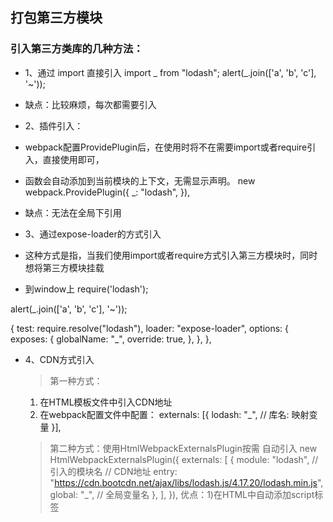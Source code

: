 ## 打包第三方模块

### 引入第三方类库的几种方法：

- 1、通过 import 直接引入
  import _ from "lodash";
  alert(_.join(['a', 'b', 'c'], '~'));
- 缺点：比较麻烦，每次都需要引入

- 2、插件引入：
- webpack配置ProvidePlugin后，在使用时将不在需要import或者require引入，直接使用即可，
- 函数会自动添加到当前模块的上下文，无需显示声明。
  new webpack.ProvidePlugin({
    _: "lodash",
  }),
- 缺点：无法在全局下引用

- 3、通过expose-loader的方式引入
- 这种方式是指，当我们使用import或者require方式引入第三方模块时，同时想将第三方模块挂载
- 到window上
require('lodash');

alert(_.join(['a', 'b', 'c'], '~'));

{
    test: require.resolve("lodash"),
    loader: "expose-loader",
    options: {
        exposes: {
        globalName: "_",
        override: true,
        },
    },
},

- 4、CDN方式引入
  > 第一种方式：
    1) 在HTML模板文件中引入CDN地址
     <script src="https://cdn.bootcdn.net/ajax/libs/lodash.js/4.17.20/lodash.min.js"></script>
    2) 在webpack配置文件中配置：
    externals: [{
        lodash: "_", // 库名: 映射变量
    }],
    
  > 第二种方式：使用HtmlWebpackExternalsPlugin按需 自动引入
     new HtmlWebpackExternalsPlugin({
      externals: [
        {
          module: "lodash", // 引入的模块名
          // CDN地址
          entry: "https://cdn.bootcdn.net/ajax/libs/lodash.js/4.17.20/lodash.min.js",
          global: "_", // 全局变量名
        },
      ],
    }),
    优点：1)在HTML中自动添加script标签
      